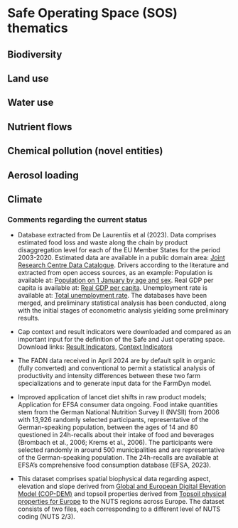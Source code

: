 # Safe Operating Space (SOS) thematics

## Biodiversity                       
                                   
## Land use                           
                                   
## Water use                          

## Nutrient flows                     
                                   
## Chemical pollution (novel entities)
                                   
## Aerosol loading                    

## Climate                            

### Comments regarding the current status

- Database extracted from De Laurentiis et al (2023). Data comprises estimated food loss and waste along the chain by product disaggregation level for each of the EU Member States for the period 2003-2020. Estimated data are available in a public domain area: [Joint Research Centre Data Catalogue].
Drivers according to the literature and extracted from open access sources, as an example: 
Population is available at: [Population on 1 January by age and sex].
Real GDP per capita is available at: [Real GDP per capita].
Unemployment rate is available at: [Total unemployment rate].
The databases have been merged, and preliminary statistical analysis has been conducted, along with the initial stages of econometric analysis yielding some preliminary results. 

- Cap context and result indicators were downloaded and compared as an important input for the definition of the Safe and Just operating space. 
Download links: [Result Indicators], [Context Indicators]

- 	The FADN data received in April 2024 are by default split in organic (fully converted) and conventional to permit a statistical analysis of productivity and intensity differences between these two farm specializations and to generate input data for the FarmDyn model. 

- Improved application of lancet diet shifts in raw product models; Application for EFSA consumer data ongoing. Food intake quantities stem from the German National Nutrition Survey II (NVSII) from 2006 with 13,926 randomly selected participants, representative of the German-speaking population, between the ages of 14 and 80 questioned in 24h-recalls about their intake of food and beverages (Brombach et al., 2006; Krems et al., 2006). The participants were selected randomly in around 500 municipalities and are representative of the German-speaking population. The 24h-recalls are available at EFSA’s comprehensive food consumption database (EFSA, 2023). 

- This dataset comprises spatial biophysical data regarding aspect, elevation and slope derived from [Global and European Digital Elevation Model (COP-DEM)] and topsoil properties derived from [Topsoil physical properties for Europe] to the NUTS regions across Europe. The dataset consists of two files, each corresponding to a different level of NUTS coding (NUTS 2/3).




[Joint Research Centre Data Catalogue]:http://data.europa.eu/89h/a86ae681-f051-4809-85f3-5fa0ad7b25ee
[Population on 1 January by age and sex]: https://ec.europa.eu/eurostat/databrowser/view/demo_pjan__custom_10368095/default/table
[Real GDP per capita]: https://ec.europa.eu/eurostat/databrowser/view/sdg_08_10/default/table
[Total unemployment rate]: https://ec.europa.eu/eurostat/databrowser/view/tps00203__custom_10340859/default/table
[Result Indicators]: https://agridata.ec.europa.eu/extensions/DashboardCapPlan/result_indicators.html
[Context Indicators]: https://agridata.ec.europa.eu/extensions/DataPortal/context_indicators.html
[Global and European Digital Elevation Model (COP-DEM)]: https://spacedata.copernicus.eu/collections/copernicus-digital-elevation-model
[Topsoil physical properties for Europe]:https://esdac.jrc.ec.europa.eu/content/topsoil-physical-properties-europe-based-lucas-topsoil-data 